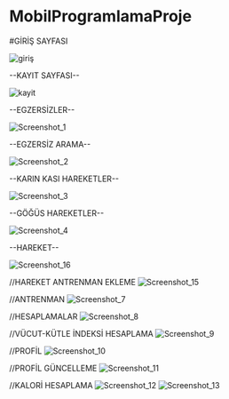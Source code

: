 # MobilProgramlamaProje



#GİRİŞ SAYFASI


![giriş](https://github.com/Rocktiel/MobilProgramlamaProje/assets/93122097/d7a03b0a-5c8f-4109-bc5b-e7b860585518)


--KAYIT SAYFASI--


![kayit](https://github.com/Rocktiel/MobilProgramlamaProje/assets/93122097/8861a124-9559-4083-8dfc-1c16526ddc91)


--EGZERSİZLER--


![Screenshot_1](https://github.com/Rocktiel/MobilProgramlamaProje/assets/93122097/4e99085e-031b-4e2d-a76a-51a38c93e93a)


--EGZERSİZ ARAMA--


![Screenshot_2](https://github.com/Rocktiel/MobilProgramlamaProje/assets/93122097/d6450104-a972-4f61-93e0-f5dd274986fe)


--KARIN KASI HAREKETLER--


![Screenshot_3](https://github.com/Rocktiel/MobilProgramlamaProje/assets/93122097/b5b302b6-5b19-4460-86a7-5f5404ceebd0)


--GÖĞÜS HAREKETLER--


![Screenshot_4](https://github.com/Rocktiel/MobilProgramlamaProje/assets/93122097/dbfac79c-d9a2-4813-bc1d-aecfa2af5700)


--HAREKET--


![Screenshot_16](https://github.com/Rocktiel/MobilProgramlamaProje/assets/93122097/f2c56188-8245-4570-852d-4d2ca4c7466b)


//HAREKET ANTRENMAN EKLEME
![Screenshot_15](https://github.com/Rocktiel/MobilProgramlamaProje/assets/93122097/2201917f-e28e-48d4-92f6-9717504c98ce)


//ANTRENMAN
![Screenshot_7](https://github.com/Rocktiel/MobilProgramlamaProje/assets/93122097/c2c76e48-d372-4240-add5-3388d5df97ee)


//HESAPLAMALAR 
![Screenshot_8](https://github.com/Rocktiel/MobilProgramlamaProje/assets/93122097/a32df657-e8ec-4d91-a046-1ea0f09cb93e)


//VÜCUT-KÜTLE İNDEKSİ HESAPLAMA
![Screenshot_9](https://github.com/Rocktiel/MobilProgramlamaProje/assets/93122097/c2b72a84-cf5f-4184-9f86-acc92859a9a5)


//PROFİL
![Screenshot_10](https://github.com/Rocktiel/MobilProgramlamaProje/assets/93122097/b601a8d7-dc00-4b03-9de9-fa8024ad78e7)


//PROFİL GÜNCELLEME
![Screenshot_11](https://github.com/Rocktiel/MobilProgramlamaProje/assets/93122097/4fb8407e-e685-4ca1-944f-22a0e0bfab19)


//KALORİ HESAPLAMA
![Screenshot_12](https://github.com/Rocktiel/MobilProgramlamaProje/assets/93122097/7cc72fb4-e153-48e6-8e35-e70aa5e4b11a)
![Screenshot_13](https://github.com/Rocktiel/MobilProgramlamaProje/assets/93122097/c979d0bd-efc7-46e0-843b-e3aa0d6d4ac8)



